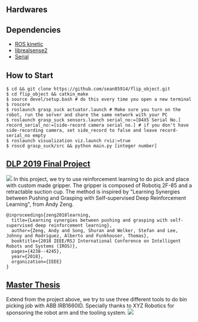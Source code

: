 ## Hardwares


## Dependencies
* [ROS kinetic](http://wiki.ros.org/kinetic/Installation/Ubuntu)
* [librealsense2](https://github.com/IntelRealSense/librealsense/blob/master/doc/installation.md)
* [Serial](http://wjwwood.io/serial/)

## How to Start
```
$ cd && git clone https://github.com/sean85914/flip_object.git
$ cd flip_object && catkin_make
$ source devel/setup.bash # do this every time you open a new terminal
$ roscore
$ roslaunch grasp_suck actuator.launch # Make sure you turn on the robot, run the server and share the same network with your PC
$ roslaunch grasp_suck sensors.launch serial_no:=[D4X5 Serial No.] record_serial_no:=[side-record camera serial no.] # if you don't have side-recording camera, set side_record to false and leave record-serial_no empty
$ roslaunch visualization viz.launch rviz:=true
$ roscd grasp_suck/src && python main.py [integer number]
```

## [DLP 2019 Final Project](https://github.com/sean85914/rl_pnp/tree/master/dlp_final/grasp_suck/README.md)
![](https://github.com/sean85914/flip_object/blob/master/img/dlp_system.png)
In this project, we try to use reinforcement learning to do pick and place with custom made gripper. The gripper is composed of Robotiq 2F-85 and a retractable suction cup. The method is inspired by "Learning Synergies between Pushing and Grasping with Self-supervised Deep Reinforcement Learning", from Andy Zeng.
```
@inproceedings{zeng2018learning,  
  title={Learning synergies between pushing and grasping with self-supervised deep reinforcement learning},  
  author={Zeng, Andy and Song, Shuran and Welker, Stefan and Lee, Johnny and Rodriguez, Alberto and Funkhouser, Thomas},  
  booktitle={2018 IEEE/RSJ International Conference on Intelligent Robots and Systems (IROS)},  
  pages={4238--4245},  
  year={2018},  
  organization={IEEE}  
}
```

## [Master Thesis](https://github.com/sean85914/rl_pnp/tree/master/src/grasp_suck/README.md)
Extend from the project above, we try to use three different tools to do bin picking job with ABB IRB1660ID. Specially thanks to XYZ Robotics for sponsoring the robot arm and the tooling system.
![](https://github.com/sean85914/flip_object/blob/master/img/master_thesis_system.png)
